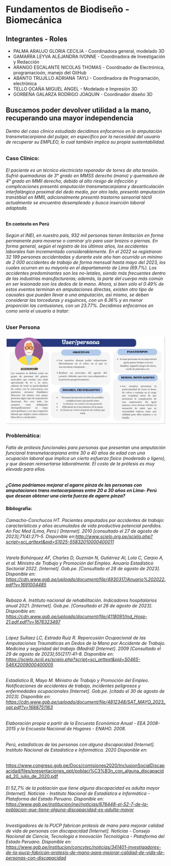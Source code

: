 # Fundamentos de Biodiseño - Biomecánica
## Integrantes - Roles
* PALMA ARAUJO GLORIA CECILIA - Coordinadora general, modelado 3D
* GAMARRA LEYVA ALEJANDRA IVONNE - Coordinadora de Investigación y Redacción
* ARANGO ESCALANTE NICOLAS THOMAS - Coordinador de Electrónica, programacioón, manejo del GitHub
* ABANTO TRUJILLO ADRIANA TAYLI - Coordinadora de Programación, electrónica
* TELLO OCAÑA MIGUEL ANGEL - Modelado e Impresión 3D
* GORBEÑA GALARZA RODRIGO JOAQUIN - Coordinador diseño 3D


## Buscamos poder devolver utilidad a la mano, recuperando una mayor independencia

###### Dentro del caso clinico estudiado decidimos enfocarnos en la amputación transmetacarpiana del pulgar, en específico por la necesidad del usuario de recuperar su EMPLEO, lo cual también implica su propia sustentabilidad.

### Caso Clínico:

###### El paciente es un técnico electricista reparador de torres de alta tensión. Sufrió quemaduras de 3° grado en MMSS derecho (mano) y quemadura de 4° grado en MMII derecho, debido al alto riesgo de infección y complicaciones presentó amputación transmetacarpiana y desarticulación interfalángica proximal del dedo medio, por otro lado, presentó amputación transtibial en MMII, adicionalmente presentó trastorno sensorial táctil actualmente se encuentra desempleado y busca inserción laboral adaptada. 

#### En contexto en Perú

###### Según el INEI, en nuestro país, 932 mil personas tienen limitación en forma permanente para moverse o caminar y/o para usar brazos o piernas. En forma general, según el registro de los últimos años, los accidentes laborales han incrementado considerablemente. En el 2022 se registraron 32 199 personas accidentadas y durante este año han ocurrido un mínimo de 2 000 accidentes de trabajo de forma mensual hasta mayo del 2023, los cuales ocurren en su mayoría en el departamento de Lima (69.7%). Los accidentes predominantes son los no-letales, siendo más frecuentes dentro de las industrias manufactureras; además, la parte del cuerpo más común en ser lesionada son los dedos de la mano. Ahora, si bien sólo el 0.49% de estos eventos terminan en amputaciones directas, existen otro tipo de causales que pueden llevar a una amputación, así mismo, se deben considerar las torceduras y esguinces, con un 6.36% y en menor proporción las contusiones, con un 23.77%. Decidimos enfocarnos en como sería el usuario a tratar:

### User Persona

![UserPersona](https://github.com/T0mmyoo4/FunBioIB/blob/main/UserPersona.jpg)

### Problemática:

###### Falta de prótesis funcionales para personas que presentan una amputación funcional transmetacarpiana entre 30 a 40 años de edad con una ocupación laboral que implica un cierto esfuerzo físico (moderado o ligero), y que desean reinsertarse laboralmente. El costo de la prótesis es muy elevado para ellos.
##### ¿Cómo podríamos mejorar el agarre pinza de las personas con amputaciones trans metacarpianas entre 20 a 30 años en Lima- Perú que desean obtener una cierta fuerza de agarre pinza?

#### Bibliografía:
###### Camacho-Conchucos HT. Pacientes amputados por accidentes de trabajo: características y años acumulados de vida productiva potencial perdidos. An Fac Med (Lima, Perú ) [Internet]. 2010 [consultado el 27 de agosto de 2023];71(4):271–5. Disponible en:http://www.scielo.org.pe/scielo.php?script=sci_arttext&pid=S1025-55832010000400011

###### Varela Bohórquez AF, Charles D, Guzmán N, Gutiérrez AI, Lola C, Carpio A, et al. Ministro de Trabajo y Promoción del Empleo. Anuario Estadístico Sectorial 2022.  [Internet]. Gob.pe. [Consultado el 28 de agosto de 2023]. Disponible en: https://cdn.www.gob.pe/uploads/document/file/4930317/Anuario%202022.pdf?v=1691004485

###### Rebaza A. Instituto nacional de rehabilitación. Indicadores hospitalarios anual 2021.  [Internet]. Gob.pe. [Consultado el 28 de agosto de 2023]. Disponible en: https://cdn.www.gob.pe/uploads/document/file/4118091/Ind_Hosp-21.pdf.pdf?v=1676323497

###### López Sullaez LC, Estrada Ruíz R. Repercusión Ocupacional de las Amputaciones Traumáticas en Dedos de la Mano por Accidente de Trabajo. Medicina y seguridad del trabajo (Madrid) [Internet]. 2009 [Consultado el 29 de agosto de 2023];55(217):41–8. Disponible en: https://scielo.isciii.es/scielo.php?script=sci_arttext&pid=S0465-546X2009000400005

###### Estadístico B, Mayo M. Ministro de Trabajo y Promoción del Empleo. Notificaciones de accidentes de trabajo, incidentes peligrosos y enfermedades ocupacionales [Internet]. Gob.pe. [citado el 30 de agosto de 2023]. Disponible en: https://cdn.www.gob.pe/uploads/document/file/4812348/SAT_MAYO_2023_opt.pdf?v=1688751163

###### Elaboración propia a partir de la Encuesta Económica Anual - EEA 2008-2015 y la Encuesta Nacional de Hogares - ENAHO. 2008.

###### Perú, estadísticas de las personas con alguna discapacidad [Internet]. Instituto Nacional de Estadística e Informática. 2020 Disponible en:
https://www.congreso.gob.pe/Docs/comisiones2020/InclusionSocialDiscapacidad/files/presentaciones_ppt/poblaci%C3%B3n_con_alguna_discapacidad_20_julio_de_2020.pdf

###### El 52,7% de la población que tiene alguna discapacidad es adulta mayor [Internet]. Noticias - Instituto Nacional de Estadística e Informática - Plataforma del Estado Peruano. Disponible en: https://www.gob.pe/institucion/inei/noticias/676448-el-52-7-de-la-poblacion-que-tiene-alguna-discapacidad-es-adulta-mayor

###### Investigadores de la PUCP fabrican prótesis de mano para mejorar calidad de vida de personas con discapacidad [Internet]. Noticias - Consejo Nacional de Ciencia, Tecnología e Innovación Tecnológica - Plataforma del Estado Peruano. Disponible en: https://www.gob.pe/institucion/concytec/noticias/341401-investigadores-de-la-pucp-fabrican-protesis-de-mano-para-mejorar-calidad-de-vida-de-personas-con-discapacidad
